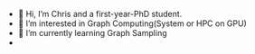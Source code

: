 - 👋 Hi, I’m Chris and a first-year-PhD student.
- 👀 I’m interested in Graph Computing(System or HPC on GPU) 
- 🌱 I’m currently learning Graph Sampling
- 
<!---
aka-chris/aka-chris is a ✨ special ✨ repository because its `README.md` (this file) appears on your GitHub profile.
You can click the Preview link to take a look at your changes.
--->
